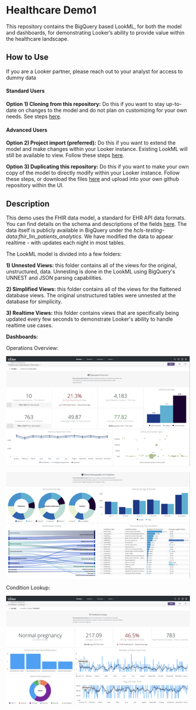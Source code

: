 # Healthcare Demo1

This repository contains the BigQuery based LookML, for both the model and dashboards, for demonstrating Looker’s ability to provide value within the healthcare landscape.


## How to Use
If you are a Looker partner, please reach out to your analyst for access to dummy data

#### Standard Users
**Option 1) Cloning from this repository:**
Do this if you want to stay up-to-date on changes to the model and do not plan on customizing for your own needs. See steps [here](https://docs.looker.com/data-modeling/getting-started/create-projects#clone_repo).

#### Advanced Users
**Option 2) Project import (preferred):**
Do this if you want to extend the model and make changes within your Looker instance. Existing LookML will still be available to view. Follow these steps [here](https://docs.looker.com/data-modeling/learning-lookml/importing-projects).

**Option 3) Duplicating this repository:**
Do this if you want to make your own copy of the model to directly modify within your Looker instance. Follow these steps, or download the files [here](https://www.nomachetejuggling.com/2011/09/12/moving-one-git-repo-into-another-as-subdirectory/) and upload into your own github repository within the UI.

## Description

This demo uses the FHIR data model, a standard for EHR API data formats. You can find details on the schema and descriptions of the fields [here](http://hl7.org/fhir/). The data itself is publicly available in BigQuery under the *hcls-testing-data:fhir_1m_patients_analytics*. We have modified the data to appear realtime - with updates each night in most tables.

The LookML model is divided into a few folders:

  **1) Unnested Views:** this folder contains all of the views for the original, unstructured, data. Unnesting is done in the LookML using BigQuery's UNNEST and JSON parsing capabilities.

  **2) Simplified Views:** this folder contains all of the views for the flattened database views. The original unstructured tables were unnested at the database for simplicity.

  **3) Realtime Views:** this folder contains views that are specifically being updated every few seconds to demonstrate Looker's ability to handle realtime use cases.


**Dashboards:**

Operations Overview:

![Operations Overview Dashboard - Part 1](dashboards/ops_1.png)


![Operations Overview Dashboard - Part 2](dashboards/ops_2.png)



Condition Lookup:

![Condition Lookup Dashboard](dashboards/cond_1.png)
